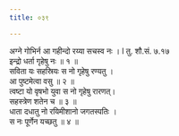 ```yaml
---
title: ०३९

---
```

अग्ने गोभिर्न आ गहीन्दो रय्या सचस्व नः । l तु. शौ.सं. ७.१७  
इन्द्रो धर्ता गृहेषु नः ॥ १ ॥  
सविता यः सहस्रियः स नो गृहेषु रण्यतु ।  
आ पुष्टमेत्वा वसु ॥ २ ॥  
त्वष्टा यो वृषभो युवा स नो गृहेषु रारणत्।  
सहस्त्रेण शतेन च ॥ ३ ॥  
धाता दधातु नो रयिमीशानो जगतस्पतिः ।  
स नः पूर्णेन यच्छतु ॥ ४ ॥  